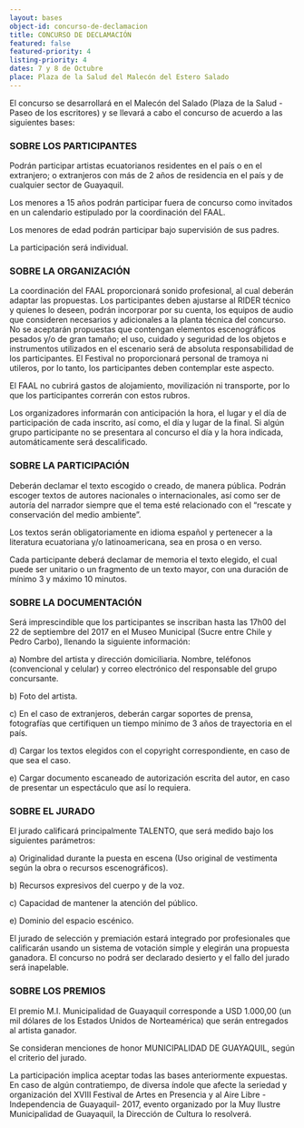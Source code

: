 ```yaml
---
layout: bases
object-id: concurso-de-declamacion
title: CONCURSO DE DECLAMACIÓN
featured: false
featured-priority: 4
listing-priority: 4
dates: 7 y 8 de Octubre
place: Plaza de la Salud del Malecón del Estero Salado
---
```

El concurso se desarrollará en el Malecón del Salado (Plaza de la Salud - Paseo de los escritores) y se llevará a cabo el concurso de acuerdo a las siguientes bases:
 
### SOBRE LOS PARTICIPANTES
Podrán participar artistas ecuatorianos residentes en el país o en el extranjero; o extranjeros con más de 2 años de residencia en el país y de cualquier sector de Guayaquil.  

Los menores a 15 años podrán participar fuera de concurso como invitados en un calendario estipulado por la coordinación del FAAL. 

Los menores de edad podrán participar bajo supervisión de sus padres.  

La participación será individual.
 
### SOBRE LA ORGANIZACIÓN 
La coordinación del FAAL proporcionará sonido profesional, al cual deberán adaptar las propuestas. Los participantes deben ajustarse al RIDER técnico y quienes lo deseen, podrán incorporar por su cuenta, los equipos de audio que consideren necesarios y adicionales a la planta técnica del concurso. No se aceptarán propuestas que contengan elementos escenográficos pesados y/o de gran tamaño; el uso, cuidado y seguridad de los objetos e instrumentos utilizados en el escenario será de absoluta responsabilidad de los participantes. El Festival no proporcionará personal de tramoya ni utileros, por lo tanto, los participantes deben contemplar este aspecto.  

El FAAL no cubrirá gastos de alojamiento, movilización ni transporte, por lo que los participantes correrán con estos rubros.  

Los organizadores informarán con anticipación la hora, el lugar y el día de participación de cada inscrito, así como, el día y lugar de la final. Si algún grupo participante no se presentara al concurso el día y la hora indicada, automáticamente será descalificado.
 
### SOBRE LA PARTICIPACIÓN 
Deberán declamar el texto escogido o creado, de manera pública. Podrán escoger textos de autores nacionales o internacionales, así como ser de autoría del narrador siempre que el tema esté relacionado con el “rescate y conservación del medio ambiente”.  

Los textos serán obligatoriamente en idioma español y pertenecer a la literatura ecuatoriana y/o latinoamericana, sea en prosa o en verso.  

Cada participante deberá declamar de memoria el texto elegido, el cual puede ser unitario o un fragmento de un texto mayor, con una duración de mínimo 3 y máximo 10 minutos.

### SOBRE LA DOCUMENTACIÓN
Será imprescindible que los participantes se inscriban hasta las 17h00 del 22 de septiembre del 2017 en el Museo Municipal (Sucre entre Chile y Pedro Carbo), llenando la siguiente información:  

a) Nombre del artista y dirección domiciliaria. Nombre, teléfonos (convencional y celular) y correo electrónico del responsable del grupo concursante.  

b) Foto del artista.  

c) En el caso de extranjeros, deberán cargar soportes de prensa, fotografías que certifiquen un tiempo mínimo de 3 años de trayectoria en el país.  

d) Cargar los textos elegidos con el copyright correspondiente, en caso de que sea el caso.  

e) Cargar documento escaneado de autorización escrita del autor, en caso de presentar un espectáculo que así lo requiera.
 
### SOBRE EL JURADO
El jurado calificará principalmente TALENTO, que será medido bajo los siguientes parámetros:  

a) Originalidad durante la puesta en escena (Uso original de vestimenta según la obra o recursos escenográficos).  

b) Recursos expresivos del cuerpo y de la voz.  

c) Capacidad de mantener la atención del público.  

e) Dominio del espacio escénico.  

El jurado de selección y premiación estará integrado por profesionales que calificarán usando un sistema de votación simple y elegirán una propuesta ganadora.  El concurso no podrá ser declarado desierto y el fallo del jurado será inapelable.
 
### SOBRE LOS PREMIOS
El premio M.I. Municipalidad de Guayaquil corresponde a USD 1.000,00 (un mil dólares de los Estados Unidos de Norteamérica) que serán entregados al artista ganador.  

Se consideran menciones de honor MUNICIPALIDAD DE GUAYAQUIL, según el criterio del jurado.  

La participación implica aceptar todas las bases anteriormente expuestas. En caso de algún contratiempo, de diversa índole que afecte la seriedad y organización del XVIII Festival de Artes en Presencia y al Aire Libre -Independencia de Guayaquil- 2017, evento organizado por la Muy Ilustre Municipalidad de Guayaquil, la Dirección de Cultura lo resolverá.
